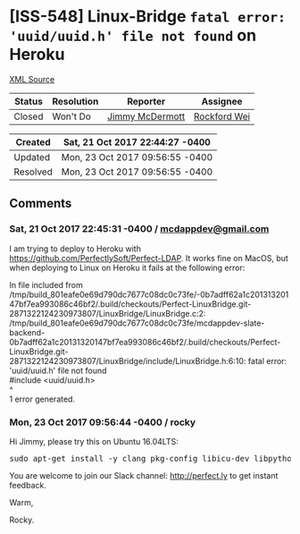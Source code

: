 # [ISS-548] Linux-Bridge `fatal error: 'uuid/uuid.h' file not found` on Heroku

[XML Source](../xml/ISS-548.xml)
<p></p>





Status|Resolution|Reporter|Assignee
------|----------|--------|--------
Closed|Won't Do|[Jimmy McDermott](mcdappdev@gmail.com)|[Rockford Wei]($rocky)





Created|Sat, 21 Oct 2017 22:44:27 -0400
-------|--------------
Updated|Mon, 23 Oct 2017 09:56:55 -0400
Resolved|Mon, 23 Oct 2017 09:56:55 -0400


## Comments




### Sat, 21 Oct 2017 22:45:31 -0400 / mcdappdev@gmail.com 

<p><p>I am trying to deploy to Heroku with <a href="https://github.com/PerfectlySoft/Perfect-LDAP" class="external-link" rel="nofollow">https://github.com/PerfectlySoft/Perfect-LDAP</a>. It works fine on MacOS, but when deploying to Linux on Heroku it fails at the following error: </p>

<p>In file included from /tmp/build_801eafe0e69d790dc7677c08dc0c73fe/-0b7adff62a1c20131320147bf7ea993086c46bf2/.build/checkouts/Perfect-LinuxBridge.git-2871322124230973807/LinuxBridge/LinuxBridge.c:2:<br/>
/tmp/build_801eafe0e69d790dc7677c08dc0c73fe/mcdappdev-slate-backend-0b7adff62a1c20131320147bf7ea993086c46bf2/.build/checkouts/Perfect-LinuxBridge.git-2871322124230973807/LinuxBridge/include/LinuxBridge.h:6:10: fatal error: 'uuid/uuid.h' file not found<br/>
#include &lt;uuid/uuid.h&gt;<br/>
         ^<br/>
1 error generated.</p></p>


### Mon, 23 Oct 2017 09:56:44 -0400 / rocky 

<p><p>Hi Jimmy, please try this on Ubuntu 16.04LTS:</p>
<div class="code panel" style="border-width: 1px;"><div class="codeContent panelContent">
<pre class="code-java">
sudo apt-get install -y clang pkg-config libicu-dev libpython2.7 libxml2-dev wget git libssl-dev uuid-dev libcurl4-openssl-dev
</pre>
</div></div>
<p>You are welcome to join our Slack channel: <a href="http://perfect.ly/" class="external-link" rel="nofollow">http://perfect.ly</a> to get instant feedback.</p>



<p>Warm,</p>

<p>Rocky.</p></p>


